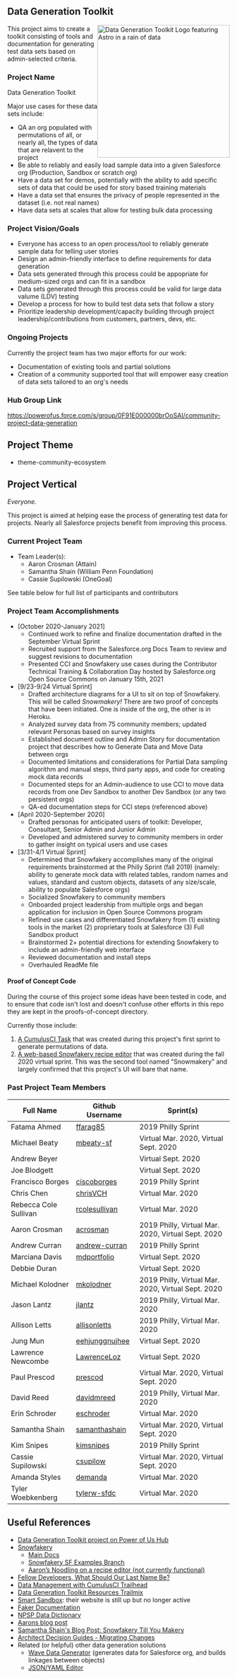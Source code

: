 ## Data Generation Toolkit

<img src="https://raw.githubusercontent.com/SFDO-Community-Sprints/DataGenerationToolkit/master/Assets/DataGenerationLogoFinal051320.png" width="300" alt="Data Generation Toolkit Logo featuring Astro in a rain of data" style="float:right" >

This project aims to create a toolkit consisting of tools and documentation for generating test data sets based on admin-selected criteria.

### Project Name

Data Generation Toolkit

Major use cases for these data sets include:

- QA an org populated with permutations of all, or nearly all, the types of data that are relavent to the project
- Be able to reliably and easily load sample data into a given Salesforce org (Production, Sandbox or scratch org)
- Have a data set for demos, potentially with the ability to add specific sets of data that could be used for story based training materials
- Have a data set that ensures the privacy of people represented in the dataset (i.e. not real names)
- Have data sets at scales that allow for testing bulk data processing

### Project Vision/Goals

- Everyone has access to an open process/tool to reliably generate sample data for telling user stories
- Design an admin-friendly interface to define requirements for data generation
- Data sets generated through this process could be appopriate for medium-sized orgs and can fit in a sandbox
- Data sets generated through this process could be valid for large data valume (LDV) testing
- Develop a process for how to build test data sets that follow a story 
- Prioritize leadership development/capacity building through project leadership/contributions from customers, partners, devs, etc.

### Ongoing Projects

Currently the project team has two major efforts for our work:

- Documentation of existing tools and partial solutions
- Creation of a community supported tool that will empower easy creation of data sets tailored to an org's needs

### Hub Group Link

https://powerofus.force.com/s/group/0F91E000000brOoSAI/community-project-data-generation

## Project Theme

- theme-community-ecosystem

## Project Vertical

_Everyone._

This project is aimed at helping ease the process of generating test data for projects. Nearly all Salesforce projects benefit from improving this process.

### Current Project Team

- Team Leader(s):
  - Aaron Crosman (Attain)
  - Samantha Shain (William Penn Foundation)
  - Cassie Supilowski (OneGoal)
  
See table below for full list of participants and contributors

### Project Team Accomplishments

- [October 2020-January 2021]
  - Continued work to refine and finalize documentation drafted in the September Virtual Sprint
  - Recruited support from the Salesforce.org Docs Team to review and suggest revisions to documentation
  - Presented CCI and Snowfakery use cases during the Contributor Technical Training & Collaboration Day hosted by Salesforce.org Open Source Commons on January 15th, 2021
- [9/23-9/24 Virtual Sprint]
  - Drafted architecture diagrams for a UI to sit on top of Snowfakery. This will be called _Snowmakery!_ There are two proof of concepts that have been initiated. One is inside of the org, the other is in Heroku.
  - Analyzed survey data from 75 community members; updated relevant Personas based on survey insights
  - Established document outline and Admin Story for documentation project that describes how to Generate Data and Move Data between orgs
  - Documented limitations and considerations for Partial Data sampling algorithm and manual steps, third party apps, and code for creating mock data records
  - Documented steps for an Admin-audience to use CCI to move data records from one Dev Sandbox to another Dev Sandbox (or any two persistent orgs)
  - QA-ed documentation steps for CCI steps (referenced above)
- [April 2020-September 2020]
  - Drafted personas for anticipated users of toolkit: Developer, Consultant, Senior Admin and Junior Admin
  - Developed and admistered survey to community members in order to gather insight on typical users and use cases
- [3/31-4/1 Virtual Sprint]
  - Determined that Snowfakery accomplishes many of the original requirements brainstormed at the Philly Sprint (fall 2019) (namely: ability to generate mock data with related tables, random names and values, standard and custom objects, datasets of any size/scale, ability to populate Salesforce orgs)
  - Socialized Snowfakery to community members
  - Onboarded project leadership from multiple orgs and began application for inclusion in Open Source Commons program
  - Refined use cases and differentiated Snowfakery from (1) existing tools in the market (2) proprietary tools at Salesforce (3) Full Sandbox product
  - Brainstormed 2+ potential directions for extending Snowfakery to include an admin-friendly web interface
  - Reviewed documentation and install steps
  - Overhauled ReadMe file

#### Proof of Concept Code

During the course of this project some ideas have been tested in code, and to ensure that code isn't lost and doesn't confuse other efforts in this repo they are kept in the proofs-of-concept directory.

Currently those include:

1. [A CumulusCI Task](proofs-of-concept/OriginalCciTask) that was created during this project's first sprint to generate permutations of data.
2. [A web-based Snowfakery recipe editor](proofs-of-concept/SnowmakeryEditory) that was created during the fall 2020 virtual sprint. This was the second tool named "Snowmakery" and largely confirmed that this project's UI will bare that name.

### Past Project Team Members

| Full Name             | Github Username                                     | Sprint(s)                                          |
| --------------------- | --------------------------------------------------- | -------------------------------------------------- |
| Fatama Ahmed          | [ffarag85](https://github.com/ffarag85)             | 2019 Philly Sprint                                 |
| Michael Beaty         | [mbeaty-sf](https://github.com/mbeaty-sf)           | Virtual Mar. 2020, Virtual Sept. 2020              |
| Andrew Beyer          |                                                     | Virtual Sept. 2020                                 |
| Joe Blodgett          |                                                     | Virtual Sept. 2020                                 |
| Francisco Borges      | [ciscoborges](https://github.com/ciscoborges)       | 2019 Philly Sprint                                 |
| Chris Chen            | [chrisVCH](https://github.com/chrisVCH)             | Virtual Mar. 2020                                  |
| Rebecca Cole Sullivan | [rcolesullivan](https://github.com/rcolesullivan)   | Virtual Mar. 2020                                  |
| Aaron Crosman         | [acrosman](https://github.com/acrosman)             | 2019 Philly, Virtual Mar. 2020, Virtual Sept. 2020 |
| Andrew Curran         | [andrew-curran](https://github.com/andrew-curran)   | 2019 Philly Sprint                                 |
| Marciana Davis        | [mdportfolio](https://github.com/mdportfolio)       | Virtual Sept. 2020                                 |
| Debbie Duran          |                                                     | Virtual Sept. 2020                                 |
| Michael Kolodner      | [mkolodner](https://github.com/mkolodner)           | 2019 Philly, Virtual Mar. 2020, Virtual Sept. 2020 |
| Jason Lantz           | [jlantz](https://github.com/jlantz)                 | 2019 Philly, Virtual Mar. 2020                     |
| Allison Letts         | [allisonletts](https://github.com/allisonletts)     | 2019 Philly, Virtual Mar. 2020                     |
| Jung Mun              | [eehjunggnujhee](https://github.com/eehjunggnujhee) | Virtual Sept. 2020                                 |
| Lawrence Newcombe     | [LawrenceLoz](https://github.com/LawrenceLoz)       | Virtual Sept. 2020                                 |
| Paul Prescod          | [prescod](https://github.com/prescod)               | Virtual Mar. 2020, Virtual Sept. 2020              |
| David Reed            | [davidmreed](https://github.com/davidmreed)         | 2019 Philly, Virtual Mar. 2020                     |
| Erin Schroder         | [eschroder](https://github.com/eschroder)           | Virtual Mar. 2020                                  |
| Samantha Shain        | [samanthashain](https://github.com/samanthashain)   | Virtual Mar. 2020, Virtual Sept. 2020              |
| Kim Snipes            | [kimsnipes](https://github.com/kimsnipes)           | 2019 Philly Sprint                                 |
| Cassie Supilowski     | [csupilow](https://github.com/csupilow)             | Virtual Mar. 2020, Virtual Sept. 2020              |
| Amanda Styles         | [demanda](https://github.com/demanda)               | Virtual Mar. 2020                                  |
| Tyler Woebkenberg     | [tylerw-sfdc](https://github.com/tylerw-sfdc)       | Virtual Mar. 2020                                  |

## Useful References

- [Data Generation Toolkit project on Power of Us Hub](https://powerofus.force.com/s/group/0F91E000000brOoSAI/community-project-data-generation)
- [Snowfakery](https://github.com/SFDO-Tooling/Snowfakery)
  - [Main Docs](https://snowfakery.readthedocs.io/en/docs/)
  - [Snowfakery SF Examples Branch](https://github.com/SFDO-Tooling/Snowfakery/tree/feature/salesforce-examples)
  - [Aaron’s Noodling on a recipe editor (not currently functional)](https://github.com/acrosman/snowmakery)
- [Fellow Developers, What Should Our Last Name Be?](https://dev.to/roygreenfeld/fellow-developers-what-should-our-last-name-be-cle)
- [Data Management with CumulusCI Trailhead](https://trailhead.salesforce.com/en/content/learn/modules/data-management-with-cumulusci?trail_id=build-applications-with-cumulusci)
- [Data Generation Toolkit Resources Trailmix](https://trailhead.salesforce.com/users/cassiesupilowski/trailmixes/data-generation-toolkit)
- [Smart Sandbox](https://www.smartsandbox.com/index.html): their website is still up but no longer active
- [Faker Documentation](https://faker.readthedocs.io/en/master/)
- [NPSP Data Dictionary](https://attain-projects.quip.com/yD1wAsdz1m1Q/NPSP-Public-Data-Dictionary)
- [Aarons blog post](https://spinningcode.org/2016/09/bad-data-systems-do-not-justify-sexist-your-behavior/)
- [Samantha Shain's Blog Post: Snowfakery Till You Makery](https://thedataarealright.blog/2021/01/15/snowfakery-till-you-makery/)
- [Architect Decision Guides - Migrating Changes](https://architect.salesforce.com/design/decision-guides/migrate-change/)
- Related (or helpful) other data generation solutions
  - [Wave Data Generator](https://github.com/ttse-sfdc/sfdc-wave-data-generator) (generates data for Salesforce org, and builds linkages between objects)
  - [JSON/YAML Editor](https://json-editor.github.io/json-editor/)

